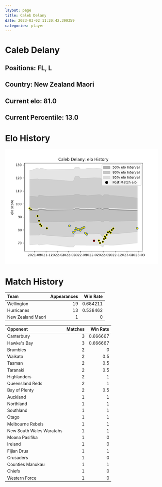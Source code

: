 ```yaml
---  
layout: page  
title: Caleb Delany  
date: 2023-03-02 11:20:42.390359  
categories: player  
---
```

# Caleb Delany

## Positions: FL, L

## Country: New Zealand Maori

## Current elo: 81.0

## Current Percentile: 13.0

# Elo History


![elo history](history_CalebDelany.png)
# Match History


| Team              |   Appearances |   Win Rate |
|:------------------|--------------:|-----------:|
| Wellington        |            19 |   0.684211 |
| Hurricanes        |            13 |   0.538462 |
| New Zealand Maori |             1 |   0        |

| Opponent                 |   Matches |   Win Rate |
|:-------------------------|----------:|-----------:|
| Canterbury               |         3 |   0.666667 |
| Hawke's Bay              |         3 |   0.666667 |
| Brumbies                 |         2 |   0        |
| Waikato                  |         2 |   0.5      |
| Tasman                   |         2 |   0.5      |
| Taranaki                 |         2 |   0.5      |
| Highlanders              |         2 |   1        |
| Queensland Reds          |         2 |   1        |
| Bay of Plenty            |         2 |   0.5      |
| Auckland                 |         1 |   1        |
| Northland                |         1 |   1        |
| Southland                |         1 |   1        |
| Otago                    |         1 |   1        |
| Melbourne Rebels         |         1 |   1        |
| New South Wales Waratahs |         1 |   1        |
| Moana Pasifika           |         1 |   0        |
| Ireland                  |         1 |   0        |
| Fijian Drua              |         1 |   1        |
| Crusaders                |         1 |   0        |
| Counties Manukau         |         1 |   1        |
| Chiefs                   |         1 |   0        |
| Western Force            |         1 |   0        |